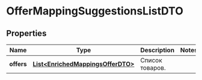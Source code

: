 

# OfferMappingSuggestionsListDTO

## Properties

Name | Type | Description | Notes
------------ | ------------- | ------------- | -------------
**offers** | [**List&lt;EnrichedMappingsOfferDTO&gt;**](EnrichedMappingsOfferDTO.md) | Список товаров. | 





